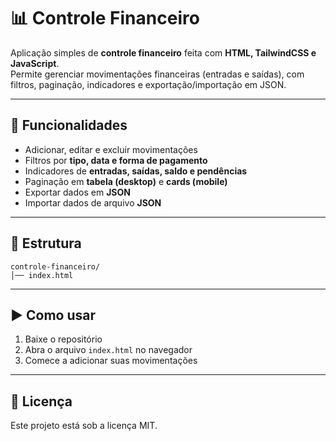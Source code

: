 # 📊 Controle Financeiro

Aplicação simples de **controle financeiro** feita com **HTML, TailwindCSS e JavaScript**.  
Permite gerenciar movimentações financeiras (entradas e saídas), com filtros, paginação, indicadores e exportação/importação em JSON.

---

## 🚀 Funcionalidades
- Adicionar, editar e excluir movimentações  
- Filtros por **tipo, data e forma de pagamento**  
- Indicadores de **entradas, saídas, saldo e pendências**  
- Paginação em **tabela (desktop)** e **cards (mobile)**  
- Exportar dados em **JSON**  
- Importar dados de arquivo **JSON**  

---

## 📂 Estrutura

```
controle-financeiro/
│── index.html
```

---

## ▶️ Como usar

1. Baixe o repositório
2. Abra o arquivo `index.html` no navegador
3. Comece a adicionar suas movimentações

---

## 📜 Licença

Este projeto está sob a licença MIT.

